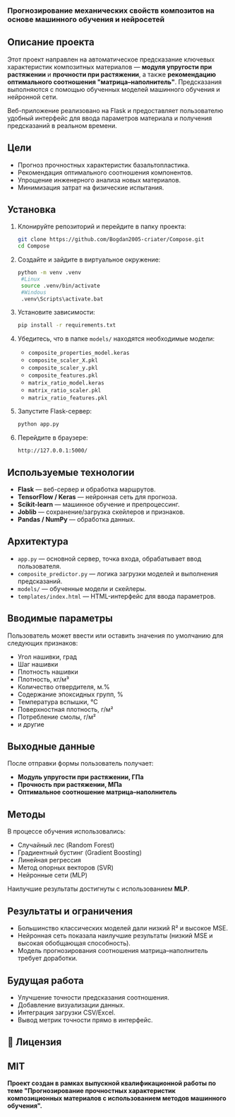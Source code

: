 ### **Прогнозирование механических свойств композитов на основе машинного обучения и нейросетей**

## Описание проекта

Этот проект направлен на автоматическое предсказание ключевых характеристик композитных материалов — **модуля упругости при растяжении** и **прочности при растяжении**, а также **рекомендацию оптимального соотношения "матрица–наполнитель"**. Предсказания выполняются с помощью обученных моделей машинного обучения и нейронной сети.

Веб-приложение реализовано на Flask и предоставляет пользователю удобный интерфейс для ввода параметров материала и получения предсказаний в реальном времени.

## Цели

- Прогноз прочностных характеристик базальтопластика.
- Рекомендация оптимального соотношения компонентов.
- Упрощение инженерного анализа новых материалов.
- Минимизация затрат на физические испытания.

## Установка

1. Клонируйте репозиторий и перейдите в папку проекта:
   ```bash
   git clone https://github.com/Bogdan2005-criater/Compose.git
   cd Compose
2. Создайте и зайдите в виртуальное окружение:
   ```bash
   python -m venv .venv
    #Linux
    source .venv/bin/activate
    #Windous
    .venv\Scripts\activate.bat
   ```

2. Установите зависимости:

   ```bash
   pip install -r requirements.txt
   ```

3. Убедитесь, что в папке `models/` находятся необходимые модели:

   * `composite_properties_model.keras`
   * `composite_scaler_X.pkl`
   * `composite_scaler_y.pkl`
   * `composite_features.pkl`
   * `matrix_ratio_model.keras`
   * `matrix_ratio_scaler.pkl`
   * `matrix_ratio_features.pkl`

4. Запустите Flask-сервер:

   ```bash
   python app.py
   ```

5. Перейдите в браузере:

   ```
   http://127.0.0.1:5000/
   ```

## Используемые технологии

* **Flask** — веб-сервер и обработка маршрутов.
* **TensorFlow / Keras** — нейронная сеть для прогноза.
* **Scikit-learn** — машинное обучение и препроцессинг.
* **Joblib** — сохранение/загрузка скейлеров и признаков.
* **Pandas / NumPy** — обработка данных.

##  Архитектура

* `app.py` — основной сервер, точка входа, обрабатывает ввод пользователя.
* `composite_predictor.py` — логика загрузки моделей и выполнения предсказаний.
* `models/` — обученные модели и скейлеры.
* `templates/index.html` — HTML-интерфейс для ввода параметров.

##  Вводимые параметры

Пользователь может ввести или оставить значения по умолчанию для следующих признаков:

* Угол нашивки, град
* Шаг нашивки
* Плотность нашивки
* Плотность, кг/м³
* Количество отвердителя, м.%
* Содержание эпоксидных групп, %
* Температура вспышки, °С
* Поверхностная плотность, г/м²
* Потребление смолы, г/м²
* и другие

## Выходные данные

После отправки формы пользователь получает:

* **Модуль упругости при растяжении, ГПа**
* **Прочность при растяжении, МПа**
* **Оптимальное соотношение матрица–наполнитель**

##  Методы

В процессе обучения использовались:

* Случайный лес (Random Forest)
* Градиентный бустинг (Gradient Boosting)
* Линейная регрессия
* Метод опорных векторов (SVR)
* Нейронные сети (MLP)

Наилучшие результаты достигнуты с использованием **MLP**.

##  Результаты и ограничения

* Большинство классических моделей дали низкий R² и высокое MSE.
* Нейронная сеть показала наилучшие результаты (низкий MSE и высокая обобщающая способность).
* Модель прогнозирования соотношения матрица–наполнитель требует доработки.

## Будущая работа

* Улучшение точности предсказания соотношения.
* Добавление визуализации данных.
* Интеграция загрузки CSV/Excel.
* Вывод метрик точности прямо в интерфейс.

## 🧾 Лицензия

MIT 
---

**Проект создан в рамках выпускной квалификационной работы по теме "Прогнозирование прочностных характеристик композиционных материалов с использованием методов машинного обучения".**

